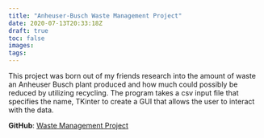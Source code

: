 ```yaml
---
title: "Anheuser-Busch Waste Management Project"
date: 2020-07-13T20:33:18Z
draft: true
toc: false
images:
tags:
---
```


This project was born out of my friends research into the amount of waste an Anheuser Busch plant produced and how much could possibly be reduced by utilizing recycling. The program takes a csv input file that specifies the name, TKinter to create a GUI that allows the user to interact with the data.

**GitHub**: [Waste Management Project]



[Waste Management Project]:    https://github.com/edieuebe/waste-management-projet